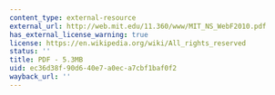 ```yaml
---
content_type: external-resource
external_url: http://web.mit.edu/11.360/www/MIT_NS_WebF2010.pdf
has_external_license_warning: true
license: https://en.wikipedia.org/wiki/All_rights_reserved
status: ''
title: PDF - 5.3MB
uid: ec36d38f-90d6-40e7-a0ec-a7cbf1baf0f2
wayback_url: ''
---
```


